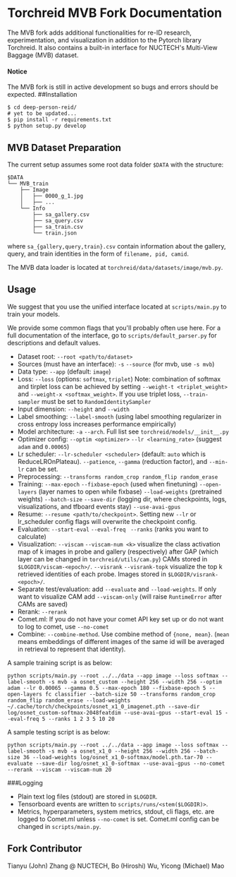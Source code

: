 # Torchreid MVB Fork Documentation
The MVB fork adds additional functionalities for re-ID research, experimentation, and visualization in addition to the Pytorch library Torchreid. It also contains a built-in interface for NUCTECH's Multi-View Baggage (MVB) dataset.
#### Notice
The MVB fork is still in active development so bugs and errors should be expected.
##Installation
```shell
$ cd deep-person-reid/
# yet to be updated...
$ pip install -r requirements.txt  
$ python setup.py develop
```

## MVB Dataset Preparation
The current setup assumes some root data folder `$DATA` with the structure:

``` shell
$DATA
└── MVB_train
    ├── Image
    │   ├── 0000_g_1.jpg
    │   ├── ...
    └── Info
        ├── sa_gallery.csv
        ├── sa_query.csv
        ├── sa_train.csv
        └── train.json
```

where `sa_{gallery,query,train}.csv` contain information about the gallery, query, and train identities in the form of `filename, pid, camid`.

The MVB data loader is located at `torchreid/data/datasets/image/mvb.py`.

## Usage
We suggest that you use the unified interface located at `scripts/main.py` to train your models. 

We provide some common flags that you'll probably often use here. For a full documentation of the interface, go to `scripts/default_parser.py` for descriptions and default values.

* Dataset root: `--root <path/to/dataset>`
* Sources (must have an interface): `-s` `--source` (for mvb, use `-s mvb`)
* Data type: `--app` (default: `image`)
* Loss: `--loss` (options: `softmax`, `triplet`) Note: combination of softmax and tirplet loss can be achieved by setting `--weight-t <triplet_weight>` and `--weight-x <softmax_weight>`. If you use triplet loss, `--train-sampler` must be set to `RandomIdentitySampler`
* Input dimension: `--height` and `--width`
* Label smoothing: `--label-smooth` (using label smoothing regularizer in cross entropy loss increases performance empirically)
* Model architecture: `-a` `--arch`. Full list see `torchreid/models/__init__.py`
* Optimizer config: `--optim <optimizer>` `--lr <learning_rate>` (suggest `adam` and `0.00065`)
* Lr scheduler: `--lr-scheduler <scheduler>` (default: `auto` which is ReduceLROnPlateau). `--patience`, `--gamma` (reduction factor), and `--min-lr` can be set. 
* Preprocessing: `--transforms random_crop random_flip random_erase`
* Training: `--max-epoch` `--fixbase-epoch` (used when finetuning) `--open-layers` (layer names to open while fixbase) `--load-weights` (pretrained weights) `--batch-size`  `--save-dir` (logging dir, where checkpoints, logs, visualizations, and tfboard events stay) `--use-avai-gpus`
* Resume: `--resume <path/to/checkpoint>`. Setting new `--lr` or lr_scheduler config flags will overwrite the checkpoint config. 
* Evaluation: `--start-eval` `--eval-freq` ` --ranks` (ranks you want to calculate)
* Visualization: `--viscam` `--viscam-num <k>` visualize the class activation map of k images in probe and gallery (respectively) after GAP (which layer can be changed in `torchreid/utils/cam.py`) CAMs stored in `$LOGDIR/viscam-<epoch>/`. `--visrank` `--visrank-topk` visualize the top k retrieved identities of each probe. Images stored in `$LOGDIR/visrank-<epoch>/`.
* Separate test/evaluation: add `--evaluate` and `--load-weights`. If only want to visualize CAM add `--viscam-only` (will raise `RuntimeError` after CAMs are saved)
* Rerank: `--rerank`
* Comet.ml: If you do not have your comet API key set up or do not want to log to comet, use `--no-comet` 
* Combine: `--combine-method`. Use combine method of `{none, mean}`. (`mean` means embeddings of different images of the same id will be averaged in retrieval to represent that identity).

A sample training script is as below:

```shell
python scripts/main.py --root ../../data --app image --loss softmax --label-smooth -s mvb -a osnet_custom --height 256 --width 256 --optim adam --lr 0.00065 --gamma 0.5 --max-epoch 180 --fixbase-epoch 5 --open-layers fc classifier --batch-size 50 --transforms random_crop random_flip random_erase --load-weights ~/.cache/torch/checkpoints/osnet_x1_0_imagenet.pth --save-dir log/osnet_custom-softmax-2048featdim --use-avai-gpus --start-eval 15 --eval-freq 5 --ranks 1 2 3 5 10 20
```

A sample testing script is as below:

```shell
python scripts/main.py --root ../../data --app image --loss softmax --label-smooth -s mvb -a osnet_x1_0 --height 256 --width 256 --batch-size 36 --load-weights log/osnet_x1_0-softmax/model.pth.tar-70 --evaluate --save-dir log/osnet_x1_0-softmax --use-avai-gpus --no-comet --rerank --viscam --viscam-num 20
```

###Logging
* Plain text log files (stdout) are stored in `$LOGDIR`.
* Tensorboard events are written to `scripts/runs/<stem($LOGDIR)>`.
* Metrics, hyperparameters, system metrics, stdout, cli flags, etc. are logged to Comet.ml unless `--no-comet` is set. Comet.ml config can be changed in `scripts/main.py`.

## Fork Contributor
Tianyu (John) Zhang @ NUCTECH, Bo (Hiroshi) Wu, Yicong (Michael) Mao



